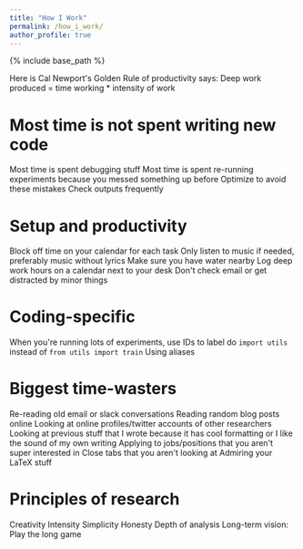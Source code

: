 ```yaml
---
title: "How I Work"
permalink: /how_i_work/
author_profile: true
---
```


{% include base_path %}

Here is Cal Newport's Golden Rule of productivity says:
Deep work produced = time working * intensity of work

# Most time is not spent writing new code
Most time is spent debugging stuff
Most time is spent re-running experiments because you messed something up before
Optimize to avoid these mistakes
Check outputs frequently

# Setup and productivity

Block off time on your calendar for each task
Only listen to music if needed, preferably music without lyrics
Make sure you have water nearby
Log deep work hours on a calendar next to your desk
Don't check email or get distracted by minor things

# Coding-specific

When you're running lots of experiments, use IDs to label
do `import utils` instead of `from utils import train`
Using aliases

# Biggest time-wasters
Re-reading old email or slack conversations
Reading random blog posts online
Looking at online profiles/twitter accounts of other researchers
Looking at previous stuff that I wrote because it has cool formatting or I like the sound of my own writing
Applying to jobs/positions that you aren't super interested in
Close tabs that you aren't looking at
Admiring your LaTeX stuff

# Principles of research
Creativity
Intensity
Simplicity
Honesty
Depth of analysis
Long-term vision: Play the long game